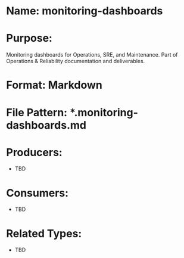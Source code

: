 # Name: monitoring-dashboards

# Purpose:
Monitoring dashboards for Operations, SRE, and Maintenance. Part of Operations & Reliability documentation and deliverables.

# Format: Markdown

# File Pattern: *.monitoring-dashboards.md

# Producers:
- TBD

# Consumers:
- TBD

# Related Types:
- TBD
